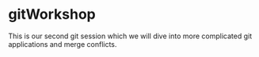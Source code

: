# gitWorkshop
This is our second git session which we will dive into more complicated git applications and merge conflicts.
